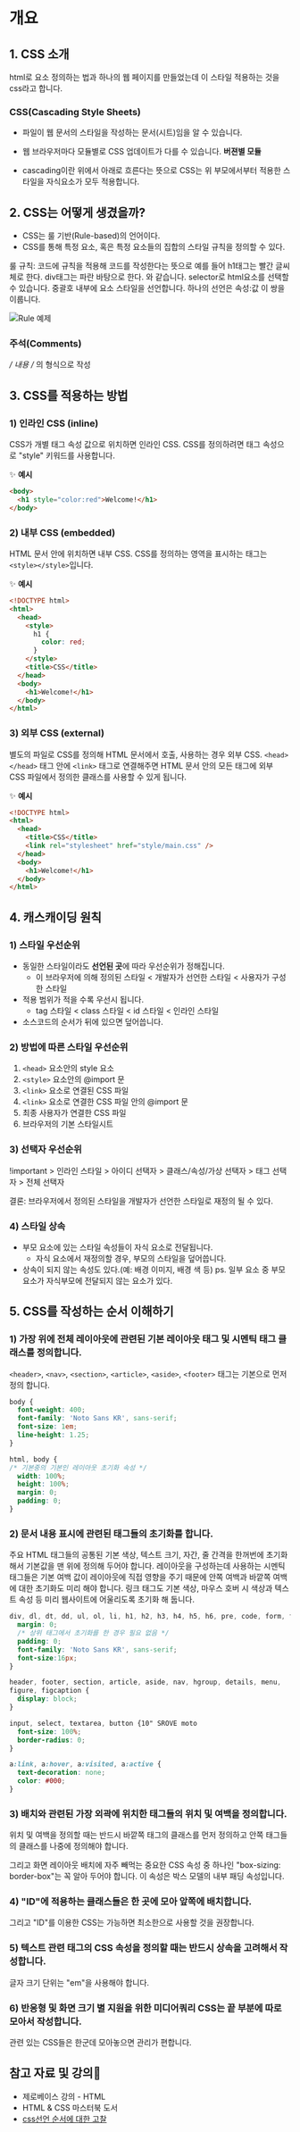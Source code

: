 # 개요

## 1. CSS 소개

html로 요소 정의하는 법과 하나의 웹 페이지를 만들었는데 이 스타일 적용하는 것을 css라고 합니다.

### CSS(Cascading Style Sheets)

- 파일이 웹 문서의 스타일을 작성하는 문서(시트)임을 알 수 있습니다. 
- 웹 브라우저마다 모듈별로 CSS 업데이트가 다를 수 있습니다. **버젼별 모듈**

- cascading이란 위에서 아래로 흐른다는 뜻으로 CSS는 위 부모에서부터 적용한 스타일을 자식요소가 모두 적용합니다.

## 2. CSS는 어떻게 생겼을까?

- CSS는 룰 기반(Rule-based)의 언어이다.
- CSS를 통해 특정 요소, 혹은 특정 요소들의 집합의 스타일 규칙을 정의할 수 있다.

룰 규칙: 코드에 규칙을 적용해 코드를 작성한다는 뜻으로 예를 들어 h1태그는 빨간 글씨체로 한다. div태그는 파란 바탕으로 한다. 와 같습니다.
selector로 html요소를 선택할 수 있습니다. 중괄호 내부에 요소 스타일을 선언합니다. 하나의 선언은 속성:값 이 쌍을 이룹니다.

![Rule 예제](./images/tagExp.png)

### 주석(Comments)

**/* 내용 */** 의 형식으로 작성

## 3. CSS를 적용하는 방법

### 1) 인라인 CSS (inline)

CSS가 개별 태그 속성 값으로 위치하면 인라인 CSS. CSS를 정의하려면 태그 속성으로 "style" 키워드를 사용합니다.

✨ **예시**

```html
<body>
  <h1 style="color:red">Welcome!</h1>
</body>
```

### 2) 내부 CSS (embedded)

HTML 문서 안에 위치하면 내부 CSS. CSS를 정의하는 영역을 표시하는 태그는 `<style></style>`입니다.

✨ **예시**

```html
<!DOCTYPE html>
<html>
  <head>
    <style>
      h1 {
        color: red;
      }
    </style>
    <title>CSS</title>
  </head>
  <body>
    <h1>Welcome!</h1>
  </body>
</html>
```



### 3) 외부 CSS (external)

별도의 파일로 CSS를 정의해 HTML 문서에서 호출, 사용하는 경우 외부 CSS. `<head></head>` 태그 안에 `<link>` 태그로 연결해주면 HTML 문서 안의 모든 태그에 외부 CSS 파일에서 정의한 클래스를 사용할 수 있게 됩니다.

✨ **예시**

```html
<!DOCTYPE html>
<html>
  <head>
    <title>CSS</title>
    <link rel="stylesheet" href="style/main.css" />
  </head>
  <body>
    <h1>Welcome!</h1>
  </body>
</html>
```

## 4. 캐스캐이딩 원칙

### 1) 스타일 우선순위

- 동일한 스타일이라도 **선언된 곳**에 따라 우선순위가 정해집니다.
  - 이 브라우저에 의해 정의된 스타일 < 개발자가 선언한 스타일 < 사용자가 구성한 스타일
- 적용 범위가 적을 수록 우선시 됩니다.
  - tag 스타일 < class 스타일 < id 스타일 < 인라인 스타일
- 소스코드의 순서가 뒤에 있으면 덮어씁니다.

### 2) 방법에 따른 스타일 우선순위
1) `<head>` 요소안의 style 요소
2) `<style>` 요소안의 @import 문
3) `<link>` 요소로 연결된 CSS 파일
4) `<link>` 요소로 연결한 CSS 파일 안의 @import 문
5) 최종 사용자가 연결한 CSS 파일
6) 브라우저의 기본 스타일시트


### 3) 선택자 우선순위
!important > 인라인 스타일 > 아이디 선택자 > 클래스/속성/가상 선택자 > 태그 선택자 > 전체 선택자

결론: 브라우저에서 정의된 스타일을 개발자가 선언한 스타일로 재정의 될 수 있다.

### 4) 스타일 상속

- 부모 요소에 있는 스타일 속성들이 자식 요소로 전달됩니다.
  - 자식 요소에서 재정의할 경우, 부모의 스타일을 덮어씁니다.
- 상속이 되지 않는 속성도 있다.(예: 배경 이미지, 배경 색 등)
  ps. 일부 요소 중 부모요소가 자식부모에 전달되지 않는 요소가 있다.


## 5. CSS를 작성하는 순서 이해하기 
### 1) 가장 위에 전체 레이아웃에 관련된 기본 레이아웃 태그 및 시멘틱 태그 클래스를 정의합니다.
`<header>`, `<nav>`, `<section>`, `<article>`, `<aside>`, `<footer>` 태그는 기본으로 먼저 정의 합니다. 

```css
body {
  font-weight: 400;
  font-family: 'Noto Sans KR', sans-serif;
  font-size: 1em;
  line-height: 1.25;
}

html, body {
/* 기본중의 기본인 레이아웃 초기화 속성 */
  width: 100%;
  height: 100%;
  margin: 0;
  padding: 0;
}

```

### 2) 문서 내용 표시에 관련된 태그들의 초기화를 합니다.
주요 HTML 태그들의 공통된 기본 색상, 텍스트 크기, 자간, 줄 간격을 한꺼번에 초기화해서 기본값을 맨 위에 정의해 두어야 합니다. 레이아웃을 구성하는데 사용하는 시멘틱 태그들은 기본 여백 값이 레이아웃에 직접 영향을 주기 때문에 안쪽 여백과 바깥쪽 여백에 대한 초기화도 미리 해야 합니다. 링크 태그도 기본 색상, 마우스 호버 시 색상과 텍스트 속성 등 미리 웹사이트에 어울리도록 초기화 해 둡니다.

```css
div, dl, dt, dd, ul, ol, li, h1, h2, h3, h4, h5, h6, pre, code, form, fieldset, legend, input, textarea, p, blockquote, th, td, figure {
  margin: 0;
  /* 상위 태그에서 초기화를 한 경우 필요 없음 */
  padding: 0;
  font-family: 'Noto Sans KR', sans-serif;
  font-size:16px;
}

header, footer, section, article, aside, nav, hgroup, details, menu,
figure, figcaption {
  display: block;
}

input, select, textarea, button {10" SROVE moto
  font-size: 100%;
  border-radius: 0;
}

a:link, a:hover, a:visited, a:active {
  text-decoration: none;
  color: #000;
}
```


### 3) 배치와 관련된 가장 외곽에 위치한 태그들의 위치 및 여백을 정의합니다.
위치 및 여백을 정의할 때는 반드시 바깥쪽 태그의 클래스를 먼저 정의하고 안쪽 태그들의 클래스를 나중에 정의해야 합니다. 

그리고 화면 레이아웃 배치에 자주 빼먹는 중요한 CSS 속성 중 하나인 "box-sizing: border-box"는 꼭 알아 두어야 합니다. 이 속성은 박스 모델의 내부 패딩 속성입니다.


### 4) "ID"에 적용하는 클래스들은 한 곳에 모아 앞쪽에 배치합니다. 
그리고 "ID"를 이용한 CSS는 가능하면 최소한으로 사용할 것을 권장합니다.

### 5) 텍스트 관련 태그의 CSS 속성을 정의할 때는 반드시 상속을 고려해서 작성합니다.
글자 크기 단위는 "em"을 사용해야 합니다. 

### 6) 반응형 및 화면 크기 별 지원을 위한 미디어쿼리 CSS는 끝 부분에 따로 모아서 작성합니다. 
관련 있는 CSS들은 한군데 모아놓으면 관리가 편합니다. 



## 참고 자료 및 강의📑

- 제로베이스 강의 - HTML
- HTML & CSS 마스터북 도서
- [css선언 순서에 대한 고찰](https://moo-you.tistory.com/21)